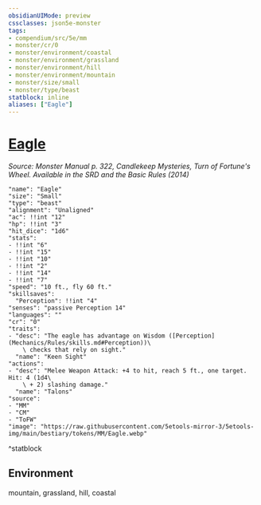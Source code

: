 ```yaml
---
obsidianUIMode: preview
cssclasses: json5e-monster
tags:
- compendium/src/5e/mm
- monster/cr/0
- monster/environment/coastal
- monster/environment/grassland
- monster/environment/hill
- monster/environment/mountain
- monster/size/small
- monster/type/beast
statblock: inline
aliases: ["Eagle"]
---
```

# [Eagle](Mechanics\bestiary\beast/eagle.md)
*Source: Monster Manual p. 322, Candlekeep Mysteries, Turn of Fortune's Wheel. Available in the <span title='Systems Reference Document (5.1)'>SRD</span> and the Basic Rules (2014)*  

```statblock
"name": "Eagle"
"size": "Small"
"type": "beast"
"alignment": "Unaligned"
"ac": !!int "12"
"hp": !!int "3"
"hit_dice": "1d6"
"stats":
- !!int "6"
- !!int "15"
- !!int "10"
- !!int "2"
- !!int "14"
- !!int "7"
"speed": "10 ft., fly 60 ft."
"skillsaves":
  "Perception": !!int "4"
"senses": "passive Perception 14"
"languages": ""
"cr": "0"
"traits":
- "desc": "The eagle has advantage on Wisdom ([Perception](Mechanics/Rules/skills.md#Perception))\
    \ checks that rely on sight."
  "name": "Keen Sight"
"actions":
- "desc": "Melee Weapon Attack: +4 to hit, reach 5 ft., one target. Hit: 4 (1d4\
    \ + 2) slashing damage."
  "name": "Talons"
"source":
- "MM"
- "CM"
- "ToFW"
"image": "https://raw.githubusercontent.com/5etools-mirror-3/5etools-img/main/bestiary/tokens/MM/Eagle.webp"
```
^statblock

## Environment

mountain, grassland, hill, coastal